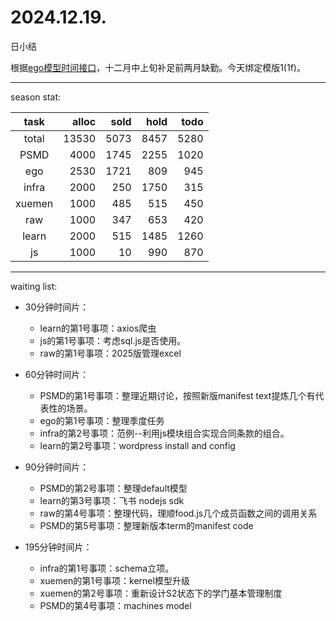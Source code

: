 # 2024.12.19.
日小结

<a id="top"></a>
根据[ego模型时间接口](https://gitee.com/hyg/blog/blob/master/timeflow.md)，十二月中上旬补足前两月缺勤。今天绑定模版1(1f)。

<a id="index"></a>

---
season stat:

| task | alloc | sold | hold | todo |
| :---: | ---: | ---: | ---: | ---: |
| total | 13530 | 5073 | 8457 | 5280 |
| PSMD | 4000 | 1745 | 2255 | 1020 |
| ego | 2530 | 1721 | 809 | 945 |
| infra | 2000 | 250 | 1750 | 315 |
| xuemen | 1000 | 485 | 515 | 450 |
| raw | 1000 | 347 | 653 | 420 |
| learn | 2000 | 515 | 1485 | 1260 |
| js | 1000 | 10 | 990 | 870 |

---
waiting list:


- 30分钟时间片：
  - learn的第1号事项：axios爬虫
  - js的第1号事项：考虑sql.js是否使用。
  - raw的第1号事项：2025版管理excel

- 60分钟时间片：
  - PSMD的第1号事项：整理近期讨论，按照新版manifest text提炼几个有代表性的场景。
  - ego的第1号事项：整理季度任务
  - infra的第2号事项：范例--利用js模块组合实现合同条款的组合。
  - learn的第2号事项：wordpress install and config

- 90分钟时间片：
  - PSMD的第2号事项：整理default模型
  - learn的第3号事项：飞书 nodejs sdk
  - raw的第4号事项：整理代码，理顺food.js几个成员函数之间的调用关系
  - PSMD的第5号事项：整理新版本term的manifest code

- 195分钟时间片：
  - infra的第1号事项：schema立项。
  - xuemen的第1号事项：kernel模型升级
  - xuemen的第2号事项：重新设计S2状态下的学门基本管理制度
  - PSMD的第4号事项：machines model
